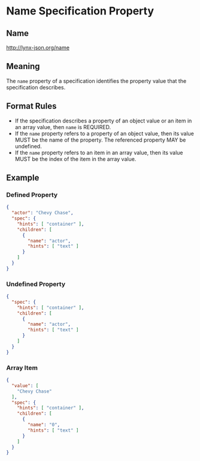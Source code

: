 # Name Specification Property

## Name

http://lynx-json.org/name

## Meaning

The `name` property of a specification identifies the property value that the specification describes.

## Format Rules

- If the specification describes a property of an object value or an item in an array value, then `name` is REQUIRED.
- If the `name` property refers to a property of an object value, then its value MUST be the name of the property. The referenced property MAY be undefined.
- If the `name` property refers to an item in an array value, then its value MUST be the index of the item in the array value.

## Example

### Defined Property

```json
{
  "actor": "Chevy Chase",
  "spec": {
    "hints": [ "container" ],
    "children": [
      {
        "name": "actor",
        "hints": [ "text" ]
      }
    ]
  }
}
```

### Undefined Property

```json
{
  "spec": {
    "hints": [ "container" ],
    "children": [
      {
        "name": "actor",
        "hints": [ "text" ]
      }
    ]
  }
}
```

### Array Item

```json
{
  "value": [
    "Chevy Chase"
  ],
  "spec": {
    "hints": [ "container" ],
    "children": [
      {
        "name": "0",
        "hints": [ "text" ]
      }
    ]
  }
}
```
